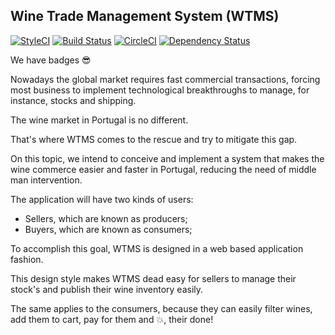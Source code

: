 ## Wine Trade Management System (WTMS)

[![StyleCI](https://styleci.io/repos/120551563/shield?branch=master)](https://styleci.io/repos/120551563)
[![Build Status](https://travis-ci.org/RafaelMLMacedo/wine-and-vine.svg?branch=master)](https://travis-ci.org/RafaelMLMacedo/wine-and-vine)
[![CircleCI](https://circleci.com/gh/RafaelMLMacedo/wine-and-vine/tree/master.svg?style=svg)](https://circleci.com/gh/RafaelMLMacedo/wine-and-vine/tree/master)
[![Dependency Status](https://www.versioneye.com/user/projects/5ad4abd80fb24f3a025c010a/badge.svg?style=flat-square)](https://www.versioneye.com/user/projects/5ad4abd80fb24f3a025c010a)

We have badges :sunglasses:


Nowadays the global market requires fast commercial transactions, forcing most business to implement technological 
breakthroughs to manage, for instance, stocks and shipping.

The wine market in Portugal is no different.

That's where WTMS comes to the rescue and try to mitigate this gap.

On this topic, we intend to conceive and implement a system that makes the wine commerce easier and faster in Portugal,
reducing the need of middle man intervention.

The application will have two kinds of users:
- Sellers, which are known as producers;
- Buyers, which are known as consumers;

To accomplish this goal, WTMS is designed in a web based application fashion.

This design style makes WTMS dead easy for sellers to manage their stock's and publish their wine inventory easily. 

The same applies to the consumers, because they can easily filter wines, add them to cart, pay for them and :boom:,
their done!
